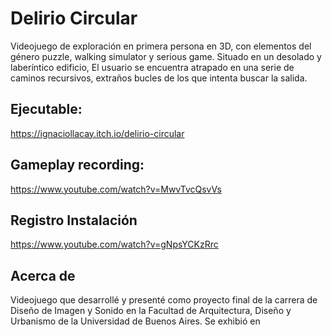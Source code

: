 # Delirio Circular
Videojuego de exploración en primera persona en 3D, con elementos del género puzzle, walking simulator y serious game. Situado en un desolado y laberíntico edificio, El usuario se encuentra atrapado en una serie de caminos recursivos, extraños bucles de los que intenta buscar la salida.

## Ejecutable:
https://ignaciollacay.itch.io/delirio-circular

## Gameplay recording:
https://www.youtube.com/watch?v=MwvTvcQsvVs

## Registro Instalación
https://www.youtube.com/watch?v=gNpsYCKzRrc

## Acerca de
Videojuego que desarrollé y presenté como proyecto final de la carrera de Diseño de Imagen y Sonido en la Facultad de Arquitectura, Diseño y Urbanismo de la Universidad de Buenos Aires. Se exhibió en 
